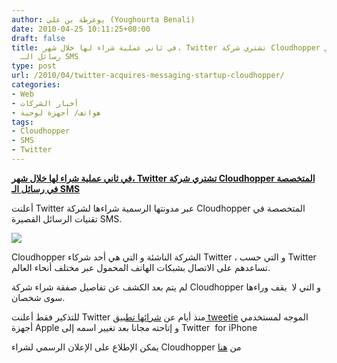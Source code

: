 ```yaml
---
author: يوغرطة بن علي (Youghourta Benali)
date: 2010-04-25 10:11:25+00:00
draft: false
title: في ثاني عملية شراء لها خلال شهر، Twitter تشتري شركة Cloudhopper المتخصصة في
  رسائل الـ SMS
type: post
url: /2010/04/twitter-acquires-messaging-startup-cloudhopper/
categories:
- Web
- أخبار الشركات
- هواتف/ أجهزة لوحية
tags:
- Cloudhopper
- SMS
- Twitter
---
```


[**في ثاني عملية شراء لها خلال شهر، Twitter تشتري شركة Cloudhopper المتخصصة في رسائل الـ SMS**](http://www.it-scoop.com/2010/04/Twitter-Acquires-Messaging-Startup-Cloudhopper)


أعلنت Twitter عبر مدونتها الرسمية شراءها لشركة Cloudhopper المتخصصة في تقنيات الرسائل القصيرة SMS.

[![](http://www.it-scoop.com/wp-content/uploads/2010/04/cloudhopper.jpg)
](http://www.it-scoop.com/2010/04/Twitter-Acquires-Messaging-Startup-Cloudhopper)

Cloudhopper الشركة الناشئة و التي هي أحد شركاء Twitter ، و التي حسب Twitter تساعدهم على الاتصال بشبكات الهاتف المحمول عبر مختلف أنحاء العالم.

لم يتم بعد الكشف عن تفاصيل صفقة شراء شركة Cloudhopper و التي لا  يقف وراءها سوى شخصان.

للتذكير فقط أعلنت Twitter منذ أيام عن [شرائها تطبيق tweetie](../../../../../2010/04/twitter-acquires-tweetie/) الموجه لمستخدمي أجهزة Apple و إتاحته مجانا بعد تغيير اسمه إلى Twitter  for iPhone

يمكن الإطلاع على الإعلان الرسمي لشراء Cloudhopper من [هنا](http://blog.twitter.com/2010/04/cloudhopping.html)
